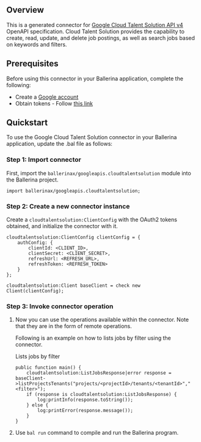 ## Overview
This is a generated connector for [Google Cloud Talent Solution API v4](https://cloud.google.com/talent-solution/job-search/docs/) OpenAPI specification.
Cloud Talent Solution provides the capability to create, read, update, and delete job postings, as well as search jobs based on keywords and filters.

## Prerequisites

Before using this connector in your Ballerina application, complete the following:

* Create a [Google account](https://accounts.google.com/signup)
* Obtain tokens - Follow [this link](https://developers.google.com/identity/protocols/oauth2)
 
## Quickstart

To use the Google Cloud Talent Solution connector in your Ballerina application, update the .bal file as follows:

### Step 1: Import connector
First, import the `ballerinax/googleapis.cloudtalentsolution` module into the Ballerina project.
```ballerina
import ballerinax/googleapis.cloudtalentsolution;
```

### Step 2: Create a new connector instance
Create a `cloudtalentsolution:ClientConfig` with the OAuth2 tokens obtained, and initialize the connector with it. 
```ballerina
cloudtalentsolution:ClientConfig clientConfig = {
    authConfig: {
        clientId: <CLIENT_ID>,
        clientSecret: <CLIENT_SECRET>,
        refreshUrl: <REFRESH_URL>,
        refreshToken: <REFRESH_TOKEN>
    }
};

cloudtalentsolution:Client baseClient = check new Client(clientConfig);
```

### Step 3: Invoke connector operation
1. Now you can use the operations available within the connector. Note that they are in the form of remote operations.

    Following is an example on how to lists jobs by filter using the connector. 

    Lists jobs by filter

    ```ballerina
    public function main() {
        cloudtalentsolution:ListJobsResponse|error response = baseClient->listProjectsTenants("projects/<projectId>/tenants/<tenantId>","<filter>");
        if (response is cloudtalentsolution:ListJobsResponse) {
            log:printInfo(response.toString());
        } else {
            log:printError(response.message());
        }
    }
    ``` 

2. Use `bal run` command to compile and run the Ballerina program.

